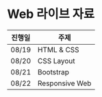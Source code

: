 # Web 라이브 자료

| 진행일 | 주제           |
| ------ | -------------- |
| 08/19  | HTML & CSS     |
| 08/20  | CSS Layout     |
| 08/21  | Bootstrap      |
| 08/22  | Responsive Web |

